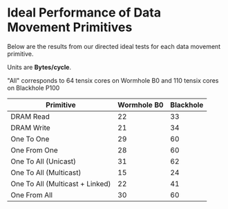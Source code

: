# Ideal Performance of Data Movement Primitives
Below are the results from our directed ideal tests for each data movement primitive.

Units are **Bytes/cycle**.

"All" corresponds to 64 tensix cores on Wormhole B0 and 110 tensix cores on Blackhole P100

| Primitive                         | Wormhole B0   | Blackhole |
| --------------------------------- | --------------| --------- |
| DRAM Read                         | 22            | 33        |
| DRAM Write                        | 21            | 34        |
| One To One                        | 29            | 60        |
| One From One                      | 28            | 60        |
| One To All (Unicast)              | 31            | 62        |
| One To All (Multicast)            | 15            | 24        |
| One To All (Multicast + Linked)   | 22            | 41        |
| One From All                      | 30            | 60        |
